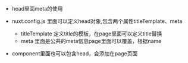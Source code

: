 - head里面meta的使用
- nuxt.config.js 里面可以定义head对象,包含两个属性titleTemplate、meta
  - titleTemplate 定义title的模板，在page里面可以定义title替换
  - meta 里面是公共的meta信息page里面可以覆盖，根据name

- component里面也可以包含head，会添加在page页面